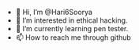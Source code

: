 - 👋 Hi, I’m @Hari6Soorya
- 👀 I’m interested in ethical hacking.
- 🌱 I’m currently learning pen tester.
- 📫 How to reach me through github

<!---
Hari6Soorya/Hari6Soorya is a ✨ special ✨ repository because its `README.md` (this file) appears on your GitHub profile.
You can click the Preview link to take a look at your changes.
--->

